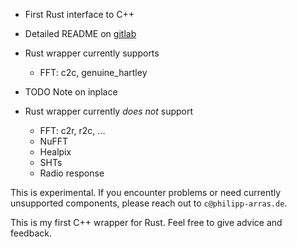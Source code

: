 - First Rust interface to C++ 
- Detailed README on [gitlab](...)
- Rust wrapper currently supports
  - FFT: c2c, genuine_hartley
- TODO Note on inplace

- Rust wrapper currently *does not* support
  - FFT: c2r, r2c, ...
  - NuFFT
  - Healpix
  - SHTs
  - Radio response

This is experimental. If you encounter problems or need currently unsupported
components, please reach out to `c@philipp-arras.de`.

This is my first C++ wrapper for Rust. Feel free to give advice and feedback.
